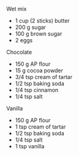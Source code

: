 
Wet mix

* 1 cup (2 sticks) butter
* 200 g sugar
* 100 g brown sugar
* 2 eggs

Chocolate

* 150 g AP flour
* 15 g cocoa powder
* 3/4 tsp cream of tartar
* 1/2 tsp baking soda
* 1/4 tsp cinnamon
* 1/4 tsp salt

Vanilla
* 150 g AP flour
* 1 tsp cream of tartar
* 1/2 tsp baking soda
* 1/4 tsp salt
* 1 tsp vanilla

